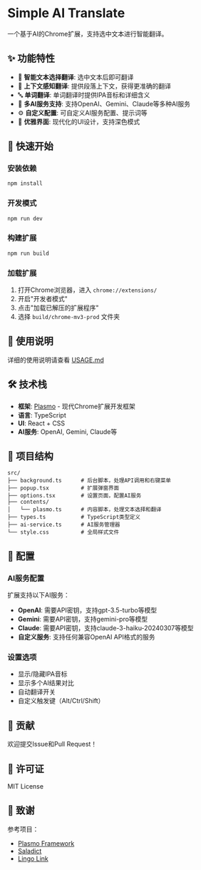 # Simple AI Translate

一个基于AI的Chrome扩展，支持选中文本进行智能翻译。

## ✨ 功能特性

- 🎯 **智能文本选择翻译**: 选中文本后即可翻译
- 🧠 **上下文感知翻译**: 提供段落上下文，获得更准确的翻译
- 🔤 **单词翻译**: 单词翻译时提供IPA音标和详细含义
- 🤖 **多AI服务支持**: 支持OpenAI、Gemini、Claude等多种AI服务
- ⚙️ **自定义配置**: 可自定义AI服务配置、提示词等
- 🎨 **优雅界面**: 现代化的UI设计，支持深色模式

## 🚀 快速开始

### 安装依赖

```bash
npm install
```

### 开发模式

```bash
npm run dev
```

### 构建扩展

```bash
npm run build
```

### 加载扩展

1. 打开Chrome浏览器，进入 `chrome://extensions/`
2. 开启"开发者模式"
3. 点击"加载已解压的扩展程序"
4. 选择 `build/chrome-mv3-prod` 文件夹

## 📖 使用说明

详细的使用说明请查看 [USAGE.md](./USAGE.md)

## 🛠️ 技术栈

- **框架**: [Plasmo](https://docs.plasmo.com/framework) - 现代Chrome扩展开发框架
- **语言**: TypeScript
- **UI**: React + CSS
- **AI服务**: OpenAI, Gemini, Claude等

## 📁 项目结构

```
src/
├── background.ts      # 后台脚本，处理API调用和右键菜单
├── popup.tsx          # 扩展弹窗界面
├── options.tsx        # 设置页面，配置AI服务
├── contents/
│   └── plasmo.ts      # 内容脚本，处理文本选择和翻译
├── types.ts           # TypeScript类型定义
├── ai-service.ts      # AI服务管理器
└── style.css          # 全局样式文件
```

## 🔧 配置

### AI服务配置

扩展支持以下AI服务：

- **OpenAI**: 需要API密钥，支持gpt-3.5-turbo等模型
- **Gemini**: 需要API密钥，支持gemini-pro等模型
- **Claude**: 需要API密钥，支持claude-3-haiku-20240307等模型
- **自定义服务**: 支持任何兼容OpenAI API格式的服务

### 设置选项

- 显示/隐藏IPA音标
- 显示多个AI结果对比
- 自动翻译开关
- 自定义触发键（Alt/Ctrl/Shift）

## 🤝 贡献

欢迎提交Issue和Pull Request！

## 📄 许可证

MIT License

## 🙏 致谢

参考项目：

- [Plasmo Framework](https://docs.plasmo.com/framework)
- [Saladict](https://github.com/crimx/ext-saladict)
- [Lingo Link](https://github.com/chengfengfengwang/lingo-link)
